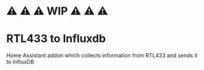 # :warning: :warning: :warning: WIP :warning: :warning: :warning:
# RTL433 to Influxdb
Home Assistant addon which collects information from RTL433 and sends it to InfluxDB
